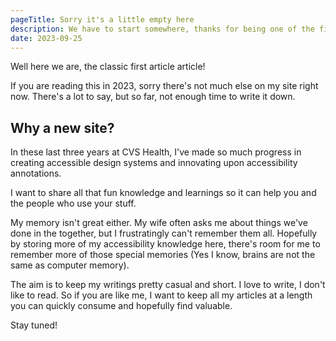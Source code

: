 ```yaml
---
pageTitle: Sorry it's a little empty here
description: We have to start somewhere, thanks for being one of the first visitors here.
date: 2023-09-25
---
```


Well here we are, the classic first article article!

If you are reading this in 2023, sorry there's not much else on my site right now. There's a lot to say, but so far, not enough time to write it down.

## Why a new site?

In these last three years at CVS Health, I've made so much progress in creating accessible design systems and innovating upon accessibility annotations.

I want to share all that fun knowledge and learnings so it can help you and the people who use your stuff.

My memory isn't great either. My wife often asks me about things we've done in the together, but I frustratingly can't remember them all. Hopefully by storing more of my accessibility knowledge here, there's room for me to remember more of those special memories (Yes I know, brains are not the same as computer memory).

The aim is to keep my writings pretty casual and short. I love to write, I don't like to read. So if you are like me, I want to keep all my articles at a length you can quickly consume and hopefully find valuable.

Stay tuned!
